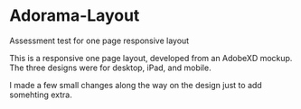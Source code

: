 # Adorama-Layout
Assessment test for one page responsive layout 

This is a responsive one page layout, developed from an AdobeXD mockup. 
The three designs were for desktop, iPad, and mobile. 

I made a few small changes along the way on the design just to add somehting extra. 
